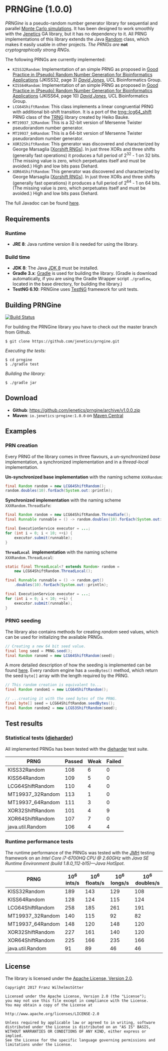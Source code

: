 # PRNGine (1.0.0)

*PRNGine* is a pseudo-random number generator library for sequential and parallel [Monte Carlo simulations](https://de.wikipedia.org/wiki/Monte-Carlo-Simulation). It has been designed to work smoothly with the [Jenetics](http://jenetics.io) GA library, but it has no dependency to it. All PRNG implementations of this library extends the Java [Random](http://docs.oracle.com/javase/8/docs/api/java/util/Random.html) class, which makes it easily usable in other projects. *The PRNGs are* **not** *cryptographically strong RNGs.*

The following PRNGs are currently implemented:

* `KISS32Random`: Implementation of an simple PRNG as proposed in [Good Practice in (Pseudo) Random Number Generation for Bioinformatics Applications](http://www0.cs.ucl.ac.uk/staff/d.jones/GoodPracticeRNG.pdf) (JKISS32, page 3) [*David Jones*](mailto:d.jones@cs.ucl.ac.uk), UCL Bioinformatics Group.
* `KISS64Random`: Implementation of an simple PRNG as proposed in [Good Practice in (Pseudo) Random Number Generation for Bioinformatics Applications](http://www0.cs.ucl.ac.uk/staff/d.jones/GoodPracticeRNG.pdf) (JKISS64, page 10) [*David Jones*](mailto:d.jones@cs.ucl.ac.uk), UCL Bioinformatics Group.
* `LCG64ShiftRandom`: This class implements a linear congruential PRNG with additional bit-shift transition. It is a port of the [trng::lcg64_shift](https://github.com/rabauke/trng4/blob/master/src/lcg64_shift.hpp) PRNG class of the [TRNG](http://numbercrunch.de/trng/) library created by Heiko Bauke.
* `MT19937_32Random`: This is a 32-bit version of Mersenne Twister pseudorandom number generator.
* `MT19937_64Random`: This is a 64-bit version of Mersenne Twister pseudorandom number generator.
* `XOR32ShiftRandom`: This generator was discovered and characterized by George Marsaglia [[Xorshift RNGs](http://www.jstatsoft.org/v08/i14/paper)]. In just three XORs and three shifts (generally fast operations) it produces a full period of 2<sup>32</sup> - 1 on 32 bits. (The missing value is zero, which perpetuates itself and must be avoided.) High and low bits pass Diehard.
* `XOR64ShiftRandom`: This generator was discovered and characterized by George Marsaglia  [[Xorshift RNGs](http://www.jstatsoft.org/v08/i14/paper)]. In just  three XORs and three shifts (generally fast operations) it produces a full  period of 2<sup>64</sup> - 1 on 64 bits. (The missing value is zero, which  perpetuates itself and must be avoided.) High and low bits pass Diehard.

The full Javadoc can be found [here](http://jenetics.io/javadoc/prngine/1.0/index.html).

## Requirements

### Runtime
*  **JRE 8**: Java runtime version 8 is needed for using the library.

### Build time
*  **JDK 8**: The Java [JDK 8](http://www.oracle.com/technetwork/java/javase/downloads/index.html) must be installed.
*  **Gradle 3.x**: [Gradle](http://www.gradle.org/) is used for building the library. (Gradle is download automatically, if you are using the Gradle Wrapper script `./gradlew`, located in the base directory, for building the library.)
*  **TestNG 6.10**: PRNGine uses [TestNG](http://testng.org/doc/index.html) framework for unit tests.

## Building PRNGine

[![Build Status](https://travis-ci.org/jenetics/prngine.svg?branch=master)](https://travis-ci.org/jenetics/prngine)

For  building the PRNGine library you have to check out the master branch from Github.

    $ git clone https://github.com/jenetics/prngine.git
    
*Executing the tests:*
    
    $ cd prngine
    $ ./gradle test

*Building the library:*

    $ ./gradle jar
    
## Download

* **Github**: <https://github.com/jenetics/prngine/archive/v1.0.0.zip>
*  **Maven**: `io.jenetics:prngine:1.0.0` on [Maven Central](http://search.maven.org/#search%7Cga%7C1%7Ca%3A%22prngine%22) 

## Examples

### PRN creation

Every PRNG of the library comes in three flavours, a un-synchronized *base* implementation, a synchronized implementation and in a *thread-local* implementation.

**Un-synchronized base implementation** with the naming scheme `XXXRandom`:
```java
final Random random = new LCG64ShiftRandom();
random.doubles(10).forEach(System.out::println);
```

**Synchronized implementation** with the naming scheme `XXXRandom.ThreadSafe`:
```java
final Random random = new LCG64ShiftRandom.ThreadSafe();
final Runnable runnable = () -> random.doubles(10).forEach(System.out::println);

final ExecutionService executor = ...;
for (int i = 0; i < 10; ++i) {
	executor.submit(runnable);
}
```

**`ThreadLocal `implementation** with the naming scheme `XXXRandom.ThreadLocal`:
```java
static final ThreadLocal<? extends Random> random = 
    new LCG64ShiftRandom.ThreadLocal();

final Runnable runnable = () -> random.get()
    .doubles(10).forEach(System.out::println);

final ExecutionService executor = ...;
for (int i = 0; i < 10; ++i) {
	executor.submit(runnable);
}
```

### PRNG seeding

The library also contains methods for creating *random* seed values, which can be used for initializing the available PRNGs.

```java
// Creating a new 64 bit seed value.
final long seed = PRNG.seed();
final Random ranomd = new LCG64ShiftRandom(seed);
```

A more detailed description of how the seeding is implemented can be found [here](random_seeding.adoc). Every random engine has a `seedBytes()` method, which return the seed `byte[]` array with the length required by the PRNG.

```java
// This random creation is equivalent to...
final Random random1 = new LCG64ShiftRandom();

// ...creating it with the seed bytes of the PRNG. 
final byte[] seed = LCG64ShiftRandom.seedBytes();
final Random random2 = new LCG53ShiftRandom(seed);
```

## Test results

### Statistical tests ([dieharder](https://www.phy.duke.edu/~rgb/General/dieharder.php))

All implemented PRNGs has been tested with the [dieharder](https://www.phy.duke.edu/~rgb/General/dieharder.php) test suite.

 PRNG | Passed | Weak | Failed
 -----|--------|------|-------
  KISS32Random | 108 | 6 | 0
  KISS64Random | 109 | 5 | 0
  LCG64ShiftRandom | 110 | 4 | 0
  MT19937_32Random | 113 | 1 | 0
  MT19937_64Random | 111 | 3 | 0
  XOR32ShiftRandom | 101 | 4 | 9
  XOR64ShiftRandom | 107 | 7 | 0
  java.util.Random | 106 | 4 | 4
  
### Runtime performance tests  

The runtime performance of the PRNGs was tested with the [JMH](http://openjdk.java.net/projects/code-tools/jmh/) testing framework on an *Intel Core i7-6700HQ CPU @ 2.60GHz* with *Java SE Runtime Environment (build 1.8.0_112-b15)—Java HotSpot*. 
  
  PRNG | 10<sup>6</sup> ints/s | 10<sup>6</sup> floats/s | 10<sup>6</sup> longs/s | 10<sup>6</sup> doubles/s
  -----|-------|---------|--------|---------
  KISS32Random | 189 | 143 |129 | 108
  KISS64Random | 128 | 124 |115 | 124
  LCG64ShiftRandom | 258 | 185 |261 | 191
  MT19937_32Random | 140 | 115 |92 | 82
  MT19937_64Random | 148 | 120 |148 | 120
  XOR32ShiftRandom | 227 | 161 |140 | 120
  XOR64ShiftRandom | 225 | 166 |235 | 166
  java.util.Random | 91 | 89 |46 | 46
  
  
## License

The library is licensed under the [Apache License, Version 2.0](http://www.apache.org/licenses/LICENSE-2.0.html).

    Copyright 2017 Franz Wilhelmstötter

    Licensed under the Apache License, Version 2.0 (the "License");
    you may not use this file except in compliance with the License.
    You may obtain a copy of the License at

    http://www.apache.org/licenses/LICENSE-2.0

    Unless required by applicable law or agreed to in writing, software
    distributed under the License is distributed on an "AS IS" BASIS,
    WITHOUT WARRANTIES OR CONDITIONS OF ANY KIND, either express or implied.
    See the License for the specific language governing permissions and
    limitations under the License.

